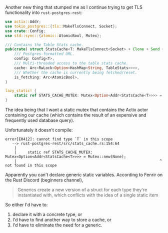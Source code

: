 Another new thing that stumped me as I continue trying to get TLS functionality into `rust-postgres-rest`:

```rust
use actix::Addr;
use tokio_postgres::{tls::MakeTlsConnect, Socket};
use crate::Config;
use std::sync::{atomic::AtomicBool, Mutex};

/// Contains the Table Stats cache.
pub(crate) struct StatsCache<T: MakeTlsConnect<Socket> + Clone + Send + Sync + 'static> {
    /// Postgres-formatted URL.
    config: Config<T>,
    /// Multi-threaded access to the table stats cache.
    cache: Arc<RwLock<Option<HashMap<String, TableStats>>>>,
    /// Whether the cache is currently being fetched/reset.
    is_fetching: Arc<AtomicBool>,
}

lazy_static! {
    static ref STATS_CACHE_MUTEX: Mutex<Option<Addr<StatsCache<T>>>> = Mutex::new(None);
}
```

The idea being that I want a static mutex that contains the Actix actor containing
our cache (which contains the result of an expensive and frequently used database query).

Unfortunately it doesn't compile:

```plaintext
error[E0412]: cannot find type `T` in this scope
   --> rust-postgres-rest/src/stats_cache.rs:154:64
    |
    |     static ref STATS_CACHE_MUTEX: Mutex<Option<Addr<StatsCache<T>>>> = Mutex::new(None);
    |                                                                ^ not found in this scope
```

Apparently you can't declare generic static variables. According to Fenrir on the Rust Discord (beginners channel),
> Generics create a new version of a struct for each type they're instantiated with,
> which conflicts with the idea of a single static item

So either I'd have to:
1. declare it with a concrete type, or
1. I'd have to find another way to store a cache, or
1. I'd have to eliminate the need for a generic.
